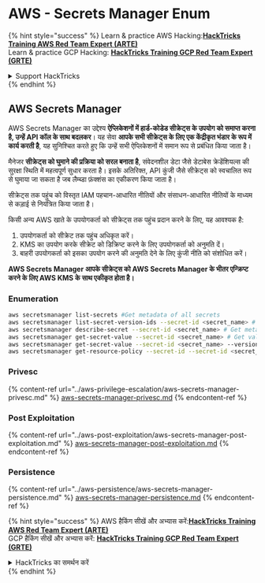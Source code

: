 # AWS - Secrets Manager Enum

{% hint style="success" %}
Learn & practice AWS Hacking:<img src="../../../.gitbook/assets/image (1) (1) (1) (1).png" alt="" data-size="line">[**HackTricks Training AWS Red Team Expert (ARTE)**](https://training.hacktricks.xyz/courses/arte)<img src="../../../.gitbook/assets/image (1) (1) (1) (1).png" alt="" data-size="line">\
Learn & practice GCP Hacking: <img src="../../../.gitbook/assets/image (2) (1).png" alt="" data-size="line">[**HackTricks Training GCP Red Team Expert (GRTE)**<img src="../../../.gitbook/assets/image (2) (1).png" alt="" data-size="line">](https://training.hacktricks.xyz/courses/grte)

<details>

<summary>Support HackTricks</summary>

* Check the [**subscription plans**](https://github.com/sponsors/carlospolop)!
* **Join the** 💬 [**Discord group**](https://discord.gg/hRep4RUj7f) or the [**telegram group**](https://t.me/peass) or **follow** us on **Twitter** 🐦 [**@hacktricks\_live**](https://twitter.com/hacktricks_live)**.**
* **Share hacking tricks by submitting PRs to the** [**HackTricks**](https://github.com/carlospolop/hacktricks) and [**HackTricks Cloud**](https://github.com/carlospolop/hacktricks-cloud) github repos.

</details>
{% endhint %}

## AWS Secrets Manager

AWS Secrets Manager का उद्देश्य **ऐप्लिकेशनों में हार्ड-कोडेड सीक्रेट्स के उपयोग को समाप्त करना है, उन्हें API कॉल के साथ बदलकर**। यह सेवा **आपके सभी सीक्रेट्स के लिए एक केंद्रीकृत भंडार के रूप में कार्य करती है**, यह सुनिश्चित करते हुए कि उन्हें सभी ऐप्लिकेशनों में समान रूप से प्रबंधित किया जाता है।

मैनेजर **सीक्रेट्स को घुमाने की प्रक्रिया को सरल बनाता है**, संवेदनशील डेटा जैसे डेटाबेस क्रेडेंशियल्स की सुरक्षा स्थिति में महत्वपूर्ण सुधार करता है। इसके अतिरिक्त, API कुंजी जैसे सीक्रेट्स को स्वचालित रूप से घुमाया जा सकता है जब लैम्ब्डा फ़ंक्शंस का एकीकरण किया जाता है।

सीक्रेट्स तक पहुंच को विस्तृत IAM पहचान-आधारित नीतियों और संसाधन-आधारित नीतियों के माध्यम से कड़ाई से नियंत्रित किया जाता है।

किसी अन्य AWS खाते के उपयोगकर्ता को सीक्रेट्स तक पहुंच प्रदान करने के लिए, यह आवश्यक है:

1. उपयोगकर्ता को सीक्रेट तक पहुंच अधिकृत करें।
2. KMS का उपयोग करके सीक्रेट को डिक्रिप्ट करने के लिए उपयोगकर्ता को अनुमति दें।
3. बाहरी उपयोगकर्ता को इसका उपयोग करने की अनुमति देने के लिए कुंजी नीति को संशोधित करें।

**AWS Secrets Manager आपके सीक्रेट्स को AWS Secrets Manager के भीतर एन्क्रिप्ट करने के लिए AWS KMS के साथ एकीकृत होता है।**

### **Enumeration**
```bash
aws secretsmanager list-secrets #Get metadata of all secrets
aws secretsmanager list-secret-version-ids --secret-id <secret_name> # Get versions
aws secretsmanager describe-secret --secret-id <secret_name> # Get metadata
aws secretsmanager get-secret-value --secret-id <secret_name> # Get value
aws secretsmanager get-secret-value --secret-id <secret_name> --version-id <version-id> # Get value of a different version
aws secretsmanager get-resource-policy --secret-id --secret-id <secret_name>
```
### Privesc

{% content-ref url="../aws-privilege-escalation/aws-secrets-manager-privesc.md" %}
[aws-secrets-manager-privesc.md](../aws-privilege-escalation/aws-secrets-manager-privesc.md)
{% endcontent-ref %}

### Post Exploitation

{% content-ref url="../aws-post-exploitation/aws-secrets-manager-post-exploitation.md" %}
[aws-secrets-manager-post-exploitation.md](../aws-post-exploitation/aws-secrets-manager-post-exploitation.md)
{% endcontent-ref %}

### Persistence

{% content-ref url="../aws-persistence/aws-secrets-manager-persistence.md" %}
[aws-secrets-manager-persistence.md](../aws-persistence/aws-secrets-manager-persistence.md)
{% endcontent-ref %}

{% hint style="success" %}
AWS हैकिंग सीखें और अभ्यास करें:<img src="../../../.gitbook/assets/image (1) (1) (1) (1).png" alt="" data-size="line">[**HackTricks Training AWS Red Team Expert (ARTE)**](https://training.hacktricks.xyz/courses/arte)<img src="../../../.gitbook/assets/image (1) (1) (1) (1).png" alt="" data-size="line">\
GCP हैकिंग सीखें और अभ्यास करें: <img src="../../../.gitbook/assets/image (2) (1).png" alt="" data-size="line">[**HackTricks Training GCP Red Team Expert (GRTE)**<img src="../../../.gitbook/assets/image (2) (1).png" alt="" data-size="line">](https://training.hacktricks.xyz/courses/grte)

<details>

<summary>HackTricks का समर्थन करें</summary>

* [**सदस्यता योजनाएँ**](https://github.com/sponsors/carlospolop) देखें!
* **हमारे** 💬 [**Discord समूह**](https://discord.gg/hRep4RUj7f) या [**telegram समूह**](https://t.me/peass) में शामिल हों या **Twitter** 🐦 पर हमें **फॉलो** करें [**@hacktricks\_live**](https://twitter.com/hacktricks_live)**.**
* **हैकिंग ट्रिक्स साझा करें और** [**HackTricks**](https://github.com/carlospolop/hacktricks) और [**HackTricks Cloud**](https://github.com/carlospolop/hacktricks-cloud) गिटहब रिपोजिटरी में PR सबमिट करें।

</details>
{% endhint %}
